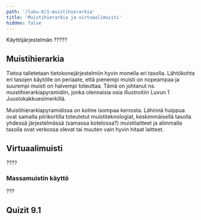 ```yaml
---
path: '/luku-8/1-muistihierarkia'
title: 'Muistihierarkia ja virtuaalimuisti'
hidden: false
---
```


<div>
<lead>Käyttöjärjestelmän ?????</lead>
</div>

## Muistihierarkia
Tietoa talletetaan tietokonejärjestelmiin hyvin monella eri tasolla. Lähtökohta eri tasojen käytölle on periaate, että pienempi muisti on nopeampaa ja suurempi muisti on halvempi toteuttaa. Tämä on johtanut ns. muistihierarkiapyramidiin, jonka olennaisia osia illustroitiin  Luvun 1 Juustokakkuesimerkillä.

Muistihierarkiapyramidissa on kolme isompaa kerrosta. Lähinnä huippua ovat samalla piirikortilla toteutetut muistiteknologiat, keskimmäisellä tasolla yhdessä järjestelmässä (samassa kotelossa?) muistilaitteet ja alimmalla tasolla ovat verkossa olevat tai muuten vain hyvin hitaat laitteet.





## Virtuaalimuisti 
????

### Massamuistin käyttö
???

## Quizit 9.1
<!-- Quiz 9.1.?? -->
<div><quiznator id="5caf0493fd9fd71425c6d6c6"></quiznator></div>
